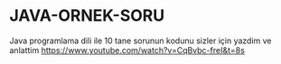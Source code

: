 # JAVA-ORNEK-SORU
Java programlama dili ile 10 tane sorunun kodunu sizler için yazdim ve anlattim
https://www.youtube.com/watch?v=CqBvbc-freI&t=8s
